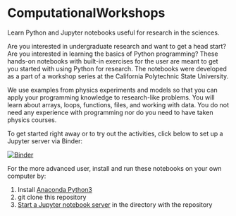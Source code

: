 # ComputationalWorkshops
Learn Python and Jupyter notebooks useful for research in the sciences.

Are you interested in undergraduate research and want to get a head start? Are you interested in learning the basics of Python programming?  These hands-on notebooks with built-in exercises for the user are meant to get you started with using Python for research. The notebooks were developed as a part of a workshop series at the California Polytechnic State University.

We use examples from physics experiments and models so that you can apply your programming knowledge to research-like problems. You will learn about arrays, loops, functions, files, and working with data. You do not need any experience with programming nor do you need to have taken physics courses.

To get started right away or to try out the activities, click below to set up a Jupyter server via Binder: 

[![Binder](https://mybinder.org/badge_logo.svg)](https://mybinder.org/v2/gh/swissel/ComputationalWorkshops.git/master)

For the more advanced user, install and run these notebooks on your own computer by:
1. Install [Anaconda Python3](https://www.anaconda.com/distribution/)
2. git clone this repository
3. [Start a Jupyter notebook server](https://unidata.github.io/online-python-training/notebook.html) in the directory with the repository
